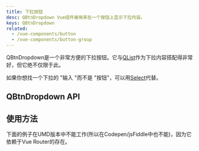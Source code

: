 ```yaml
---
title: 下拉按钮
desc: QBtnDropdown Vue组件被用来在一个按钮上显示下拉内容。
keys: QBtnDropdown
related:
  - /vue-components/button
  - /vue-components/button-group
---
```

QBtnDropdown是一个非常方便的下拉按钮。它与[QList](/vue-components/list-and-list-items)作为下拉内容搭配得非常好，但它绝不仅限于此。

如果你想找一个下拉的 "输入 "而不是 "按钮"，可以用[Select](/vue-components/select)代替。

## QBtnDropdown API

<doc-api file="QBtnDropdown" />

## 使用方法

<doc-example title="基础" file="QBtnDropdown/Basic" />

<doc-example title="各种内容" file="QBtnDropdown/VariousContent" />

<doc-example title="分割" file="QBtnDropdown/Split" />

<doc-example title="自定义按钮" file="QBtnDropdown/CustomButton" />

<doc-example title="自定义下拉图标" file="QBtnDropdown/CustomDropdownIcon" />

<doc-example title="标签插槽" file="QBtnDropdown/LabelSlot" />

<doc-example title="使用v-model" file="QBtnDropdown/Model" />

<doc-example title="禁用" file="QBtnDropdown/Disable" />

下面的例子在UMD版本中不能工作(所以在Codepen/jsFiddle中也不能)，因为它依赖于Vue Router的存在。

<doc-example title="主界面上的分割和路由器链接" file="QBtnDropdown/Link" no-edit />
